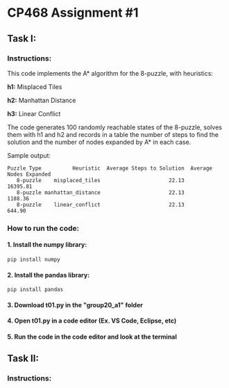 # CP468 Assignment #1

## Task I:

### Instructions:

This code implements the A* algorithm for the 8-puzzle, with heuristics:

**h1:** Misplaced Tiles

**h2:** Manhattan Distance

**h3:** Linear Conflict

The code generates 100 randomly reachable states of the 8-puzzle, solves them with h1 and h2 and records in a table the number of steps to find the solution and the number of nodes expanded by A* in each case.

Sample output:
```plaintext
Puzzle Type          Heuristic  Average Steps to Solution  Average Nodes Expanded
   8-puzzle    misplaced_tiles                      22.13                16395.81
   8-puzzle manhattan_distance                      22.13                 1188.36
   8-puzzle    linear_conflict                      22.13                  644.90
```

### How to run the code:
#### 1. Install the numpy library:
```plaintext
pip install numpy
```
#### 2. Install the pandas library:
```plaintext
pip install pandas
```

#### 3. Download **t01.py** in the **"group20_a1"** folder

#### 4. Open **t01.py** in a code editor (Ex. VS Code, Eclipse, etc)

#### 5. Run the code in the code editor and look at the terminal

## Task II:
### Instructions:
